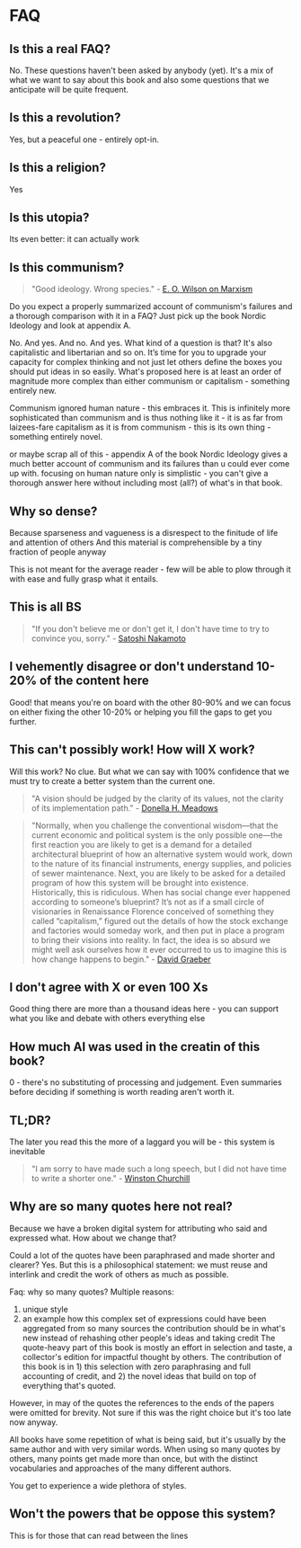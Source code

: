 # FAQ

## Is this a real FAQ?

No. These questions haven't been asked by anybody (yet). It's a mix of what we want to say about this book and also some questions that we anticipate will be quite frequent.

## Is this a revolution?

Yes, but a peaceful one - entirely opt-in.

## Is this a religion?

Yes

## Is this utopia?

Its even better: it can actually work

## Is this communism?

> "Good ideology. Wrong species." - [E. O. Wilson on Marxism](https://paulgraham.com/quo.html#:~:text=%22Good%20ideology.%20Wrong%20species.%22%0A%0A%E2%80%93%20E.%20O.%20Wilson%20on%20Marxism)

Do you expect a properly summarized account of communism's failures and a thorough comparison with it in a FAQ? Just pick up the book Nordic Ideology and look at appendix A.


No. And yes. And no. And yes. What kind of a question is that? It's also capitalistic and libertarian and so on. It’s time for you to upgrade your capacity for complex thinking and not just let others define the boxes you should put ideas in so easily. What's proposed here is at least an order of magnitude more complex than either communism or capitalism - something entirely new.

Communism ignored human nature - this embraces it. This is infinitely more sophisticated than communism and is thus nothing like it - it is as far from laizees-fare capitalism as it is from communism - this is its own thing - something entirely novel.

or maybe scrap all of this - appendix A of the book Nordic Ideology gives a much better account of communism and its failures than u could ever come up with. focusing on human nature only is simplistic - you can't give a thorough answer here without including most (all?) of what's in that book.

## Why so dense?

Because sparseness and vagueness is a disrespect to the finitude of life and attention of others
And this material is comprehensible by a tiny fraction of people anyway

This is not meant for the average reader - few will be able to plow through it with ease and fully grasp what it entails.

## This is all BS

> "If you don't believe me or don't get it, I don't have time to try to convince you, sorry." - [Satoshi Nakamoto](https://www.goodreads.com/quotes/10722205-if-you-don-t-believe-me-or-don-t-get-it-i)

## I vehemently disagree or don't understand 10-20% of the content here

Good! that means you're on board with the other 80-90% and we can focus on either fixing the other 10-20% or helping you fill the gaps to get you further.

## This can't possibly work! How will X work?

Will this work? No clue. But what we can say with 100% confidence that we must try to create a better system than the current one.


> "A vision should be judged by the clarity of its values, not the clarity of its implementation path." - [Donella H. Meadows](https://www.goodreads.com/quotes/163481-a-vision-should-be-judged-by-the-clarity-of-its)



> "Normally, when you challenge the conventional wisdom—that the current economic and political system is the only possible one—the first reaction you are likely to get is a demand for a detailed architectural blueprint of how an alternative system would work, down to the nature of its financial instruments, energy supplies, and policies of sewer maintenance. Next, you are likely to be asked for a detailed program of how this system will be brought into existence. Historically, this is ridiculous. When has social change ever happened according to someone’s blueprint? It’s not as if a small circle of visionaries in Renaissance Florence conceived of something they called “capitalism,” figured out the details of how the stock exchange and factories would someday work, and then put in place a program to bring their visions into reality. In fact, the idea is so absurd we might well ask ourselves how it ever occurred to us to imagine this is how change happens to begin." - [David Graeber](https://www.goodreads.com/quotes/776644-normally-when-you-challenge-the-conventional-wisdom-that-the-current-economic)


## I don't agree with X or even 100 Xs

Good thing there are more than a thousand ideas here - you can support what you like and debate with others everything else

## How much AI was used in the creatin of this book?

0 - there's no substituting of processing and judgement. Even summaries before deciding if something is worth reading aren't worth it.

## TL;DR?

The later you read this the more of a laggard you will be - this system is inevitable

> "I am sorry to have made such a long speech, but I did not have time to write a shorter one." - [Winston Churchill](https://www.azquotes.com/quote/788641)

## Why are so many quotes here not real?

Because we have a broken digital system for attributing who said and expressed what. How about we change that?

Could a lot of the quotes have been paraphrased and made shorter and clearer? Yes. But this is a philosophical statement: we must reuse and interlink and credit the work of others as much as possible.

Faq: why so many quotes? Multiple reasons:
1) unique style
2) an example how this complex set of expressions could have been aggregated from so many sources
the contribution should be in what's new instead of rehashing other people's ideas and taking credit
The quote-heavy part of this book is mostly an effort in selection and taste, a collector's edition for impactful thought by others.
The contribution of this book is in 1) this selection with zero paraphrasing and full accounting of credit, and 2) the novel ideas that build on top of everything that's quoted.

However, in may of the quotes the references to the ends of the papers were omitted for brevity. Not sure if this was the right choice but it's too late now anyway.

All books have some repetition of what is being said, but it's usually by the same author and with very similar words. When using so many quotes by others, many points get made more than once, but with the distinct vocabularies and approaches of the many different authors.

You get to experience a wide plethora of styles.

## Won't the powers that be oppose this system?

This is for those that can read between the lines


